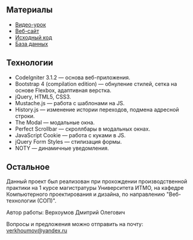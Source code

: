 Материалы
---
* [Видео-урок](https://youtu.be/BAF-5VsHuk0)
* [Веб-сайт](http://site45min.ru/)
* [Исходный код](https://github.com/verkhoumov/site45min/tree/master/project/www)
* [База данных](https://github.com/verkhoumov/site45min/tree/master/project/db)

Технологии
---
* CodeIgniter 3.1.2 — основа веб-приложения.
* Bootstrap 4 (compilation edition) — обнуление стилей, сетка на основе Flexbox, адаптивная верстка.
* jQuery, HTML5, CSS3.
* Mustache.js — работа с шаблонами на JS.
* History.js — изменение истории переходов, подмена адресной строки.
* The Modal — модальные окна.
* Perfect Scrollbar — скроллбары в модальных окнах.
* JavaScript Cookie — работа с куками в JS.
* jQuery Form Styles — стилизация формы.
* NOTY — динамичные уведомления.

Остальное
---
Данный проект был реализован при прохождении производственной практики на 1 курсе магистратуры Университета ИТМО, на кафедре Компьютерного проектирования и дизайна, по направлению "Веб-технологии (СОП)".

Автор работы: Верхоумов Дмитрий Олегович

Вопросы и предложения можно отправить на почту: verkhoumov@yandex.ru
